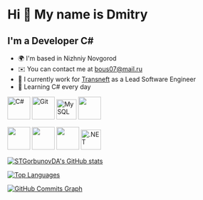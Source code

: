 Hi 👋 My name is Dmitry
====================

I'm a Developer C#
------------------------------

* 🌍 I'm based in Nizhniy Novgorod
* ✉️ You can contact me at [bous07@mail.ru](mailto:bous07@mail.ru)
* 🚀 I currently work for [Transneft](https://uppervolga.transneft.ru/) as a Lead Software Engineer
* 🧠 Learning C# every day

<p align="left">
<a href="https://docs.microsoft.com/en-us/dotnet/csharp/" target="_blank" rel="noreferrer"><img src="https://github.com/STGorbunovDA/README_icons/blob/main/language_and_tools/square/c%23/c%23.svg" width="51" height="51" alt="C#" /></a>
<a href="https://git-scm.com/" target="_blank" rel="noreferrer"><img src="https://github.com/STGorbunovDA/README_icons/blob/main/language_and_tools/square/git-scm/git-scm.png" width="51" height="51" alt="Git" /></a>
<a href="https://www.mysql.com/" target="_blank" rel="noreferrer"><img src="https://raw.githubusercontent.com/danielcranney/readme-generator/main/public/icons/skills/mysql-colored.svg" width="45" height="45" alt="MySQL" /></a>
<a href="https://www.github.com/STGorbunovDA" target="_blank" rel="noreferrer"><img src="https://github.com/STGorbunovDA/README_icons/blob/main/language_and_tools/square/xamarin/xamarin.svg" width="51" height="51" /></a></p>
<a href="https://www.github.com/STGorbunovDA" target="_blank" rel="noreferrer"><img src="https://github.com/STGorbunovDA/README_icons/blob/main/language_and_tools/square/java/java.png" width="51" height="51" /></a>
<a href="https://www.github.com/STGorbunovDA" target="_blank" rel="noreferrer"><img src="https://github.com/STGorbunovDA/README_icons/blob/main/language_and_tools/square/javascript/javascript.png" width="51" height="51" /></a>
<a href="https://www.github.com/STGorbunovDA" target="_blank" rel="noreferrer"><img src="https://github.com/STGorbunovDA/README_icons/blob/main/language_and_tools/square/python/python.png" width="51" height="51" /></a>
<a href="https://dotnet.microsoft.com/en-us/" target="_blank" rel="noreferrer"><img src="https://raw.githubusercontent.com/danielcranney/readme-generator/main/public/icons/skills/dot-net-colored.svg" width="45" height="45" alt=".NET" /></a>

<a href="http://www.github.com/STGorbunovDA"><img src="https://github-readme-stats-qdnx.vercel.app/api?username=STGorbunovDA&show_icons=true&hide=&count_private=true&title_color=22c55e&text_color=ffffff&icon_color=22c55e&bg_color=22272e&hide_border=true&show_icons=true" alt="STGorbunovDA's GitHub stats" /> </a>

<a href="https://github.com/STGorbunovDA" align="right"><img src="https://github-readme-stats-qdnx.vercel.app/api/top-langs/?username=STGorbunovDA&langs_count=10&title_color=22c55e&text_color=ffffff&icon_color=22c55e&bg_color=22272e&hide_border=true&locale=en&custom_title=Top%20%Languages" alt="Top Languages" /></a>


<a href="http://www.github.com/STGorbunovDA"><img src="https://github-readme-activity-graph.vercel.app/graph?username=STGorbunovDA&bg_color=22272e&color=ffffff&line=22c55e&point=ffffff&area_color=22272e&area=true&hide_border=true&custom_title=GitHub%20Commits%20Graph" alt="GitHub Commits Graph" /></a>




